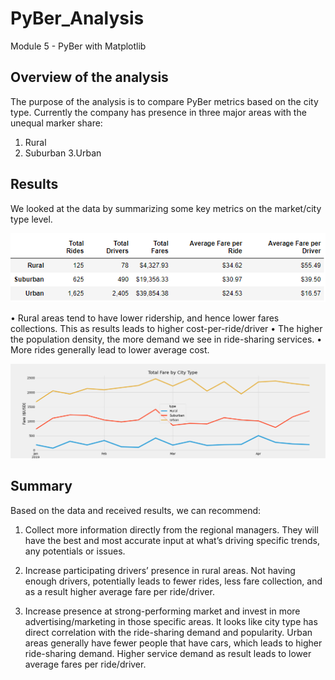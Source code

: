 # PyBer_Analysis
Module 5 - PyBer with Matplotlib

## Overview of the analysis

The purpose of the analysis is to compare PyBer metrics based on the city type. Currently the company has presence in three major areas with the unequal marker share:
1. Rural
2. Suburban
3.Urban



## Results

We looked at the data by summarizing some key metrics on the market/city type level. 

![](https://github.com/jojobear2020/PyBer_Analysis/blob/master/Analysis/pyber_summary_df.PNG)
 
•	Rural areas tend to have lower ridership, and hence lower fares collections. This as results leads to higher cost-per-ride/driver
•	The higher the population density, the more demand we see in ride-sharing services.
•	More rides generally lead to lower average cost.

 ![](https://github.com/jojobear2020/PyBer_Analysis/blob/master/Analysis/pyber_fare_summary.png)



## Summary

Based on the data and received results, we can recommend:

1.	Collect more information directly from the regional managers. They will have the best and most accurate input at what’s driving specific trends, any potentials or issues.

2.	Increase participating drivers’ presence in rural areas. Not having enough drivers, potentially leads to fewer rides, less fare collection, and as a result higher average fare per ride/driver.

3.	Increase presence at strong-performing market and invest in more advertising/marketing in those specific areas. It looks like city type has direct correlation with the ride-sharing demand and popularity. Urban areas generally have fewer people that have cars, which leads to higher ride-sharing demand. Higher service demand as result leads to lower average fares per ride/driver. 
   

